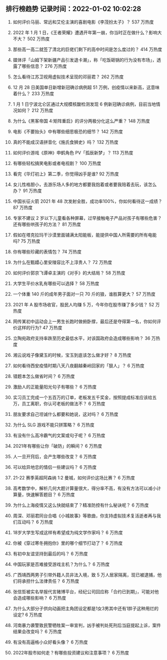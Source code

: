 
## 排行榜趋势 记录时间：2022-01-02 10:02:28
  
  1. 如何评价马丽、常远和艾伦主演的喜剧电影《李茂扮太子》？ 537 万热度
    
  2. 2022 年 1 月 1 日，《王者荣耀》遭遇开年第一崩，你当时正在做什么？影响大不大？ 502 万热度
    
  3. 那些高一高二就签了清北的巨佬们剩下的高中时间是怎么度过的？ 414 万热度
    
  4. 媒体评「山姆下架新疆产品引发退卡潮」，称「吃饭砸锅的行为没有市场」，透露了哪些信息？ 276 万热度
    
  5. 怎么看待江苏卫视用虚拟技术呈现的邓丽君？ 262 万热度
    
  6. 12 月 28 日美国单日新增新冠确诊病例超 51 万例，创疫情以来新高，这意味着什么？ 233 万热度
    
  7. 1 月 1 日宁波北仑区通过大规模核酸检测发现 6 例新冠确诊病例，目前当地情况如何？ 212 万热度
    
  8. 为什么《黑客帝国 4:矩阵重启》的评分两极分化这么严重？ 148 万热度
    
  9. 电影《不要抬头》中有哪些细思极恐的细节？ 142 万热度
    
  10. 真的不能成汉语拼音化《施氏食狮史》吗？ 132 万热度
    
  11. 如何评价游戏《原神》申鹤角色 PV「孤辰新梦」？ 113 万热度
    
  12. 有哪些轻松搞笑电影或者电视剧？ 100 万热度
    
  13. 看完《华灯初上》第二季，你觉得凶手是谁? 92 万热度
    
  14. 女儿性格胆小，去游乐场人多的地方都要我抱着或者要我陪着去玩，该怎么办？ 91 万热度
    
  15. 中国长征火箭 2021 年 48 次发射全胜，成功率100%，你如何看待这一成绩？ 87 万热度
    
  16. 专家不建议 2 岁以下儿童看各种屏幕，过早接触电子产品对孩子有哪些危害？还有哪些哄孩子的方法？ 81 万热度
    
  17. 假如在塔克拉玛干沙漠里面铺满太阳能板，能提供中国人所需要的所有电能吗? 75 万热度
    
  18. 你有哪些珍藏的表情包？ 74 万热度
    
  19. 为什么在甄嬛心里安陵容比不上淳贵人？ 72 万热度
    
  20. 如何评价郭京飞谭卓主演的《对手》的大结局？ 58 万热度
    
  21. 大学生平价水乳有哪些可以选择？ 58 万热度
    
  22. 一个体重 140 斤的成年男子面对一只 70 斤的狼，谁胜算更大？ 57 万热度
    
  23. 2021 年 A 股市场收官，股民人均赚 5 万，今年你在股市赚了多少钱？ 52 万热度
    
  24. 网传某初中运动会上一男生长跑时做俯卧撑，最后还是夺得第一名，你如何评价这样的行为? 47 万热度
    
  25. 立陶宛政府支持率跌至历史最低水平，对该国政府会造成哪些影响？ 36 万热度
    
  26. 湘云说戏子像黛玉的时候，宝玉到底该怎么做才好？ 8 万热度
    
  27. 如何看待西安疫情时期八天八夜翻越秦岭回家的「狠人」？ 6 万热度
    
  28. 错题本怎么做省时间？ 6 万热度
    
  29. 激励人的正能量阳光句子有哪些？ 6 万热度
    
  30. 实习员工完成一个五百万的订单，老板发五千奖金，按照提成标准应该给五万，员工离职，你认可老板的做法不？ 6 万热度
    
  31. 朋友要求自己坦诚什么都要和她说，这对吗？ 6 万热度
    
  32. 为什么 SLG 游戏不能只拼策略？ 6 万热度
    
  33. 有没有什么高冷霸气的文案或句子呢？ 6 万热度
    
  34. 2021年有哪些让你「破防」的瞬间？ 6 万热度
    
  35. 人一旦开窍后，会产生哪些改变？ 6 万热度
    
  36. 可以给异地恋的情侣一些建议吗？ 6 万热度
    
  37. 21-22 赛季英超阿森纳 1:2 曼城，如何评价这场比赛？ 6 万热度
    
  38. 高考数学中，解析几何大题计算量很大，得分率不高，有没有方法可以减小计算量，快速解答题目？ 6 万热度
    
  39. 为什么上海疫情又这么快就结束了？精准防控有什么秘诀呢？ 6 万热度
    
  40. 周深、邓丽君同台合唱《小城故事》等歌曲，你支持虚拟技术复活逝者再与我们互动吗？ 6 万热度
    
  41. 18岁大学生写成这样有希望成为纯文学作家吗？ 6 万热度
    
  42. 你被《穿过寒冬拥抱你》里的哪个细节打动了？ 6 万热度
    
  43. 有初中友谊坚持到最后的吗？ 6 万热度
    
  44. 中国玩家是否难接受游戏主机？为什么？ 6 万热度
    
  45. 广西靖西两男子引带外籍人员非法入境，致 5 万人居家隔离，现已被逮捕，他们将承担什么法律责任？ 6 万热度
    
  46. 张信哲被实名举报代言赌博平台，经纪公司回应称「合约已到期」，可能对他会造成哪些影响？ 6 万热度
    
  47. 为什么大部分子供向动画把主角团设定都是1女3男其中还有1胖子这种用烂的设定? 6 万热度
    
  48. 河南暴力袭警致民警牺牲案一审宣判，凶手被判处死刑后当庭提起上诉，案件结果会改变吗？ 6 万热度
    
  49. 有没有高逼格小众好看头像？ 6 万热度
    
  50. 2022年股市如何走？有哪些投资建议和注意事项？ 6 万热度
    